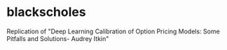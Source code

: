 # blackscholes
Replication of "Deep Learning Calibration of Option Pricing Models: Some Pitfalls and Solutions- Audrey Itkin"
